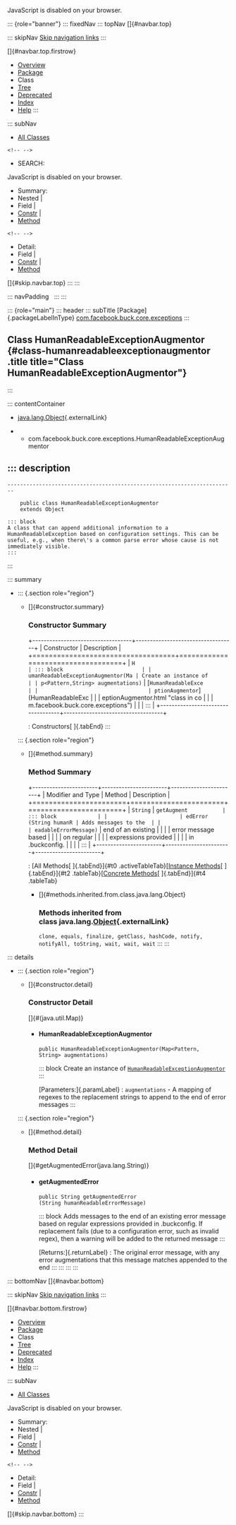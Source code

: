 <div>

JavaScript is disabled on your browser.

</div>

::: {role="banner"}
::: fixedNav
::: topNav
[]{#navbar.top}

::: skipNav
[Skip navigation links](#skip.navbar.top "Skip navigation links")
:::

[]{#navbar.top.firstrow}

-   [Overview](../../../../../index.html)
-   [Package](package-summary.html)
-   Class
-   [Tree](package-tree.html)
-   [Deprecated](../../../../../deprecated-list.html)
-   [Index](../../../../../index-all.html)
-   [Help](../../../../../help-doc.html)
:::

::: subNav
-   [All Classes](../../../../../allclasses.html)

```{=html}
<!-- -->
```
-   SEARCH:

<div>

<div>

JavaScript is disabled on your browser.

</div>

</div>

<div>

-   Summary: 
-   Nested \| 
-   Field \| 
-   [Constr](#constructor.summary) \| 
-   [Method](#method.summary)

```{=html}
<!-- -->
```
-   Detail: 
-   Field \| 
-   [Constr](#constructor.detail) \| 
-   [Method](#method.detail)

</div>

[]{#skip.navbar.top}
:::
:::

::: navPadding
 
:::
:::

::: {role="main"}
::: header
::: subTitle
[Package]{.packageLabelInType} [com.facebook.buck.core.exceptions](package-summary.html)
:::

## Class HumanReadableExceptionAugmentor {#class-humanreadableexceptionaugmentor .title title="Class HumanReadableExceptionAugmentor"}
:::

::: contentContainer
-   [java.lang.Object](http://docs.oracle.com/javase/7/docs/api/java/lang/Object.html?is-external=true "class or interface in java.lang"){.externalLink}

-   -   com.facebook.buck.core.exceptions.HumanReadableExceptionAugmentor

::: description
-   

    ------------------------------------------------------------------------

        public class HumanReadableExceptionAugmentor
        extends Object

    ::: block
    A class that can append additional information to a
    HumanReadableException based on configuration settings. This can be
    useful, e.g., when there\'s a common parse error whose cause is not
    immediately visible.
    :::
:::

::: summary
-   ::: {.section role="region"}
    -   []{#constructor.summary}

        ### Constructor Summary

        +-----------------------------------+-----------------------------------+
        | Constructor                       | Description                       |
        +===================================+===================================+
        | `H                                | ::: block                         |
        | umanReadableExceptionAugmentor​(Ma | Create an instance of             |
        | p<Pattern,​String> augmentations)` | [`HumanReadableExce               |
        |                                   | ptionAugmentor`](HumanReadableExc |
        |                                   | eptionAugmentor.html "class in co |
        |                                   | m.facebook.buck.core.exceptions") |
        |                                   | :::                               |
        +-----------------------------------+-----------------------------------+

        : Constructors[ ]{.tabEnd}
    :::

    ::: {.section role="region"}
    -   []{#method.summary}

        ### Method Summary

        +-----------------------+-----------------------+-----------------------+
        | Modifier and Type     | Method                | Description           |
        +=======================+=======================+=======================+
        | `String`              | `getAugment           | ::: block             |
        |                       | edError​(String humanR | Adds messages to the  |
        |                       | eadableErrorMessage)` | end of an existing    |
        |                       |                       | error message based   |
        |                       |                       | on regular            |
        |                       |                       | expressions provided  |
        |                       |                       | in .buckconfig.       |
        |                       |                       | :::                   |
        +-----------------------+-----------------------+-----------------------+

        : [All Methods[ ]{.tabEnd}]{#t0 .activeTableTab}[[Instance
        Methods](javascript:show(2);)[ ]{.tabEnd}]{#t2
        .tableTab}[[Concrete
        Methods](javascript:show(8);)[ ]{.tabEnd}]{#t4 .tableTab}

        -   []{#methods.inherited.from.class.java.lang.Object}

            ### Methods inherited from class java.lang.[Object](http://docs.oracle.com/javase/7/docs/api/java/lang/Object.html?is-external=true "class or interface in java.lang"){.externalLink}

            `clone, equals, finalize, getClass, hashCode, notify, notifyAll, toString, wait, wait, wait`
    :::
:::

::: details
-   ::: {.section role="region"}
    -   []{#constructor.detail}

        ### Constructor Detail

        []{#<init>(java.util.Map)}

        -   #### HumanReadableExceptionAugmentor

                public HumanReadableExceptionAugmentor​(Map<Pattern,​String> augmentations)

            ::: block
            Create an instance of
            [`HumanReadableExceptionAugmentor`](HumanReadableExceptionAugmentor.html "class in com.facebook.buck.core.exceptions")
            :::

            [Parameters:]{.paramLabel}
            :   `augmentations` - A mapping of regexes to the
                replacement strings to append to the end of error
                messages
    :::

    ::: {.section role="region"}
    -   []{#method.detail}

        ### Method Detail

        []{#getAugmentedError(java.lang.String)}

        -   #### getAugmentedError

            ``` methodSignature
            public String getAugmentedError​(String humanReadableErrorMessage)
            ```

            ::: block
            Adds messages to the end of an existing error message based
            on regular expressions provided in .buckconfig.
            If replacement fails (due to a configuration error, such as
            invalid regex), then a warning will be added to the returned
            message
            :::

            [Returns:]{.returnLabel}
            :   The original error message, with any error augmentations
                that this message matches appended to the end
    :::
:::
:::
:::

::: bottomNav
[]{#navbar.bottom}

::: skipNav
[Skip navigation links](#skip.navbar.bottom "Skip navigation links")
:::

[]{#navbar.bottom.firstrow}

-   [Overview](../../../../../index.html)
-   [Package](package-summary.html)
-   Class
-   [Tree](package-tree.html)
-   [Deprecated](../../../../../deprecated-list.html)
-   [Index](../../../../../index-all.html)
-   [Help](../../../../../help-doc.html)
:::

::: subNav
-   [All Classes](../../../../../allclasses.html)

<div>

<div>

JavaScript is disabled on your browser.

</div>

</div>

<div>

-   Summary: 
-   Nested \| 
-   Field \| 
-   [Constr](#constructor.summary) \| 
-   [Method](#method.summary)

```{=html}
<!-- -->
```
-   Detail: 
-   Field \| 
-   [Constr](#constructor.detail) \| 
-   [Method](#method.detail)

</div>

[]{#skip.navbar.bottom}
:::
